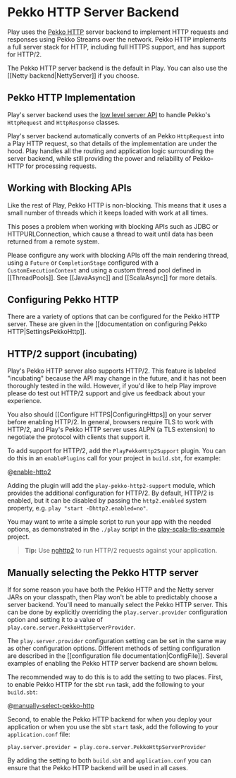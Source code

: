 <!--- Copyright (C) from 2022 The Play Framework Contributors <https://github.com/playframework>, 2011-2021 Lightbend Inc. <https://www.lightbend.com> -->

# Pekko HTTP Server Backend

Play uses the [Pekko HTTP](https://pekko.apache.org/docs/pekko-http/1.0/) server backend to implement HTTP requests and responses using Pekko Streams over the network.  Pekko HTTP implements a full server stack for HTTP, including full HTTPS support, and has support for HTTP/2.

The Pekko HTTP server backend is the default in Play. You can also use the [[Netty backend|NettyServer]] if you choose.

## Pekko HTTP Implementation

Play's server backend uses the [low level server API](https://pekko.apache.org/docs/pekko-http/1.0/server-side/low-level-api.html?language=scala) to handle Pekko's `HttpRequest` and `HttpResponse` classes.

Play's server backend automatically converts of an Pekko `HttpRequest` into a Play HTTP request, so that details of the implementation are under the hood.  Play handles all the routing and application logic surrounding the server backend, while still providing the power and reliability of Pekko-HTTP for processing requests.

## Working with Blocking APIs

Like the rest of Play, Pekko HTTP is non-blocking.  This means that it uses a small number of threads which it keeps loaded with work at all times.

This poses a problem when working with blocking APIs such as JDBC or HTTPURLConnection, which cause a thread to wait until data has been returned from a remote system.

Please configure any work with blocking APIs off the main rendering thread, using a `Future` or `CompletionStage` configured with a `CustomExecutionContext` and using a custom thread pool defined in [[ThreadPools]].  See [[JavaAsync]] and [[ScalaAsync]] for more details.

## Configuring Pekko HTTP

There are a variety of options that can be configured for the Pekko HTTP server. These are given in the [[documentation on configuring Pekko HTTP|SettingsPekkoHttp]].

## HTTP/2 support (incubating)

Play's Pekko HTTP server also supports HTTP/2. This feature is labeled "incubating" because the API may change in the future, and it has not been thoroughly tested in the wild. However, if you'd like to help Play improve please do test out HTTP/2 support and give us feedback about your experience.

You also should [[Configure HTTPS|ConfiguringHttps]] on your server before enabling HTTP/2. In general, browsers require TLS to work with HTTP/2, and Play's Pekko HTTP server uses ALPN (a TLS extension) to negotiate the protocol with clients that support it.

To add support for HTTP/2, add the `PlayPekkoHttp2Support` plugin. You can do this in an `enablePlugins` call for your project in `build.sbt`, for example:

@[enable-http2](code/akka.http.server.sbt)

Adding the plugin will add the `play-pekko-http2-support` module, which provides the additional configuration for HTTP/2. By default, HTTP/2 is enabled, but it can be disabled by passing the `http2.enabled` system property, e.g. `play "start -Dhttp2.enabled=no"`.

You may want to write a simple script to run your app with the needed options, as demonstrated in the `./play` script in the [play-scala-tls-example](https://github.com/playframework/play-samples/tree/2.9.x/play-scala-tls-example) project.

> **Tip:** Use [nghttp2](https://nghttp2.org/documentation/nghttp.1.html) to run HTTP/2 requests against your application.

## Manually selecting the Pekko HTTP server

If for some reason you have both the Pekko HTTP and the Netty server JARs on your classpath, then Play won't be able to predictably choose a server backend. You'll need to manually select the Pekko HTTP server. This can be done by explicitly overriding the `play.server.provider` configuration option and setting it to a value of `play.core.server.PekkoHttpServerProvider`.

The `play.server.provider` configuration setting can be set in the same way as other configuration options. Different methods of setting configuration are described in the [[configuration file documentation|ConfigFile]]. Several examples of enabling the Pekko HTTP server backend are shown below.

The recommended way to do this is to add the setting to two places. First, to enable Pekko HTTP for the sbt `run` task, add the following to your `build.sbt`:

@[manually-select-pekko-http](code/akka.http.server.sbt)

Second, to enable the Pekko HTTP backend for when you deploy your application or when you use the sbt `start` task, add the following to your `application.conf` file:

```
play.server.provider = play.core.server.PekkoHttpServerProvider
```

By adding the setting to both `build.sbt` and `application.conf` you can ensure that the Pekko HTTP backend will be used in all cases.
